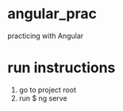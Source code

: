 # angular_prac
practicing with Angular


# run instructions
1. go to project root
2. run $ ng serve
